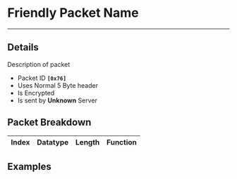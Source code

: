 # Friendly Packet Name #

---


## Details ##

Description of packet
  * Packet ID **`[0x76]`**
  * Uses Normal 5 Byte header
  * Is Encrypted
  * Is sent by **Unknown** Server

## Packet Breakdown ##
| Index | Datatype | Length | Function |
|:------|:---------|:-------|:---------|

## Examples ##